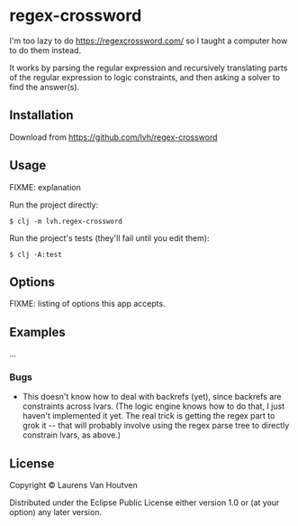 # regex-crossword

I'm too lazy to do https://regexcrossword.com/ so I taught a computer how to do
them instead.

It works by parsing the regular expression and recursively translating parts of
the regular expression to logic constraints, and then asking a solver to find
the answer(s).

## Installation

Download from https://github.com/lvh/regex-crossword

## Usage

FIXME: explanation

Run the project directly:

    $ clj -m lvh.regex-crossword

Run the project's tests (they'll fail until you edit them):

    $ clj -A:test

## Options

FIXME: listing of options this app accepts.

## Examples

...

### Bugs

* This doesn't know how to deal with backrefs (yet), since backrefs are
  constraints across lvars. (The logic engine knows how to do that, I just
  haven't implemented it yet. The real trick is getting the regex part to grok
  it -- that will probably involve using the regex parse tree to directly
  constrain lvars, as above.)

## License

Copyright © Laurens Van Houtven

Distributed under the Eclipse Public License either version 1.0 or (at
your option) any later version.
